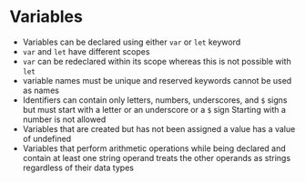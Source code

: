 # Variables

- Variables can be declared using either `var` or `let` keyword
- `var` and `let` have different scopes
- `var` can be redeclared within its scope whereas this is not possible with `let`
- variable names must be unique and reserved keywords cannot be used as names
- Identifiers can contain only letters, numbers, underscores, and `$` signs but must start with a letter or an underscore or a `$` sign Starting with a number is not allowed
- Variables that are created but has not been assigned a value has a value of undefined
- Variables that perform arithmetic operations while being declared and contain at least one string operand treats the other operands as strings regardless of their data types
